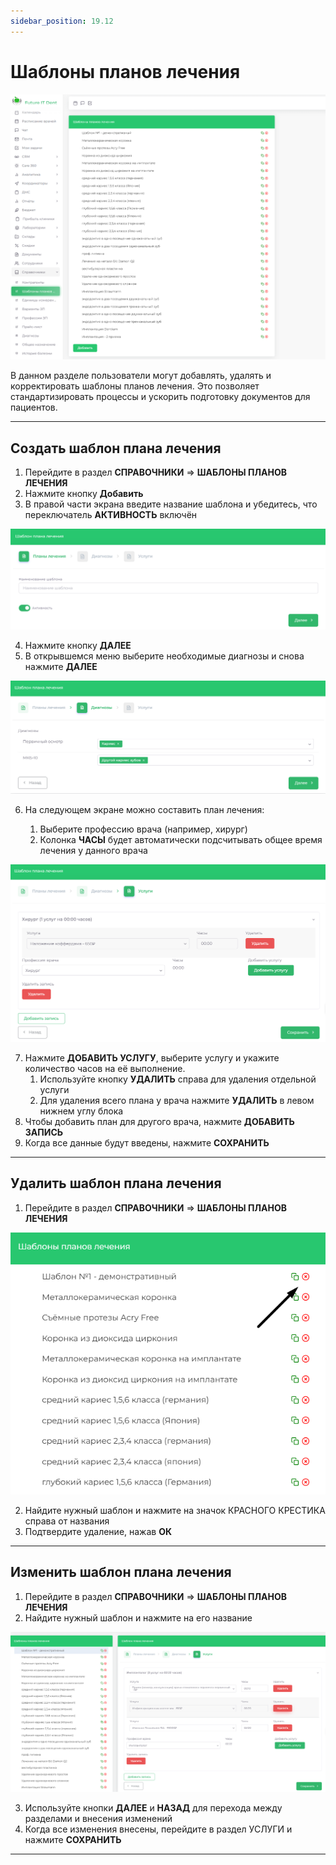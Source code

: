 ```yaml
---
sidebar_position: 19.12
---
```


# Шаблоны планов лечения

![Модуль "Справочники.Шаблоны_планов_лечения"](assets/templates_of_plans/6.png)


В данном разделе пользователи могут добавлять, удалять и корректировать шаблоны планов лечения. Это позволяет стандартизировать процессы и ускорить подготовку документов для пациентов.
<hr/>

## Создать шаблон плана лечения

1. Перейдите в раздел **СПРАВОЧНИКИ** => **ШАБЛОНЫ ПЛАНОВ ЛЕЧЕНИЯ**
2. Нажмите кнопку **Добавить**
3. В правой части экрана введите название шаблона и убедитесь, что переключатель **АКТИВНОСТЬ** включён

![Модуль "Справочники.Шаблоны_планов_лечения"](assets/templates_of_plans/7.png)

4. Нажмите кнопку **ДАЛЕЕ**
5. В открывшемся меню выберите необходимые диагнозы и снова нажмите **ДАЛЕЕ**

![Модуль "Справочники.Шаблоны_планов_лечения"](assets/templates_of_plans/8.png)

6. На следующем экране можно составить план лечения:

    1. Выберите профессию врача (например, хирург)
    2. Колонка **ЧАСЫ** будет автоматически подсчитывать общее время лечения у данного врача

![Модуль "Справочники.Шаблоны_планов_лечения"](assets/templates_of_plans/9.png)

7. Нажмите **ДОБАВИТЬ УСЛУГУ**, выберите услугу и укажите количество часов на её выполнение.
    1. Используйте кнопку **УДАЛИТЬ** справа для удаления отдельной услуги
    2. Для удаления всего плана у врача нажмите **УДАЛИТЬ** в левом нижнем углу блока
8. Чтобы добавить план для другого врача, нажмите **ДОБАВИТЬ ЗАПИСЬ**
9. Когда все данные будут введены, нажмите **СОХРАНИТЬ**
<hr/>

## Удалить шаблон плана лечения

1. Перейдите в раздел **СПРАВОЧНИКИ** => **ШАБЛОНЫ ПЛАНОВ ЛЕЧЕНИЯ**

![Модуль "Справочники.Шаблоны_планов_лечения"](assets/templates_of_plans/10.png)

2. Найдите нужный шаблон и нажмите на значок КРАСНОГО КРЕСТИКА справа от названия
3. Подтвердите удаление, нажав **ОК**
<hr/>

## Изменить шаблон плана лечения

1. Перейдите в раздел **СПРАВОЧНИКИ** => **ШАБЛОНЫ ПЛАНОВ ЛЕЧЕНИЯ**
2. Найдите нужный шаблон и нажмите на его название

![Модуль "Справочники.Шаблоны_планов_лечения"](assets/templates_of_plans/11.png)

3. Используйте кнопки **ДАЛЕЕ** и **НАЗАД** для перехода между разделами и внесения изменений
4. Когда все изменения внесены, перейдите в раздел УСЛУГИ и нажмите **СОХРАНИТЬ**
<hr/>
